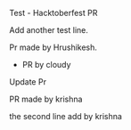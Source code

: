 Test - Hacktoberfest PR

Add another test line.

Pr made by Hrushikesh.

- PR by cloudy 

Update Pr

PR made by krishna

the second line add by krishna

